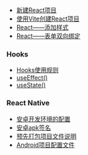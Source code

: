 

-  [新建React项目](React——新建React项目)
-  [使用Vite创建React项目](React——使用Vite创建React项目)
-  [React——添加样式](React——添加样式)
-  [React——表单双向绑定](React——表单双向绑定)


###  Hooks
-  [Hooks使用规则](React——Hooks——Hooks使用规则)
-  [useEffect()](React——Hooks——useEffect())
-  [useState()](React——Hooks——useState())

###  React Native

-  [安卓开发环境的配置](ReactNative——安卓开发环境的配置)
-  [安卓apk签名](ReactNative——安卓apk签名)
-  [预先打包项目文件说明](ReactNative——预先打包项目文件说明)
-  [Android项目配置文件](ReactNative——Android项目配置文件)